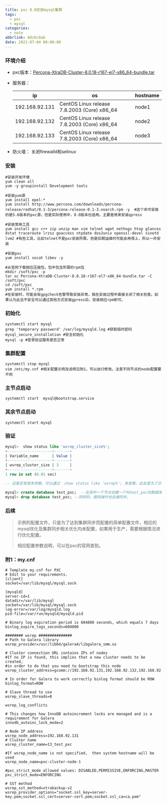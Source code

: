 ```yaml
---
title: pxc 8.0安装mysql集群
tags:
  - pxc
  - mysql
categories:
  - note
abbrlink: 60c6c8ab
date: 2021-07-04 00:00:00
---
```



### 环境介绍

* pxc版本：[Percona-XtraDB-Cluster-8.0.18-r167-el7-x86_64-bundle.tar](https://www.percona.com/downloads/Percona-XtraDB-Cluster-LATEST/)

* 服务器：

	ip|os|hostname
	-|-|-
	192.168.92.131|CentOS Linux release 7.8.2003 (Core)  x86_64 |node1
	192.168.92.132|CentOS Linux release 7.8.2003 (Core)  x86_64 |node2
	192.168.92.133|CentOS Linux release 7.8.2003 (Core)  x86_64 |node3

* 防火墙： 关闭firewalld和selinux
<!--more-->
### 安装

```shell
#安装开发环境
yum clean all
yum -y groupinstall Development tools

#安装yum源
yum install epel-*
yum install http://www.percona.com/downloads/percona-release/redhat/0.1-3/percona-release-0.1-3.noarch.rpm -y  #这个命令安装的是5.6版本的pxc源，但是实际使用中，8.0版本也适用。主要是用来安装qpress

#安装常用工具
yum install gcc c++ zip unzip man vim telnet wget nethogs htop glances dstat traceroute lrzsz goaccess ntpdate dos2unix openssl-devel xinetd lvm2 #有些工具，比如telnet不是pxc安装所需，但是后期运维时可能会用得上，所以一并安装

#安装pxc
yum install socat libev -y

#从官网下载相应压缩包，包中包含所需的rpm包
mkdir /soft/pxc -p
tar xc Percona-XtraDB-Cluster-8.0.18-r167-el7-x86_64-bundle.tar -C /soft/pxc 
cd /soft/pxc
yum install *.rpm
#在安装时，可能会有gpgcheck告警导致安装异常，我在安装过程中直接关闭了相关检查。如果认为此法不安全可以通过其他方式安装gpress后，安装相应rpm即可。
```



### 初始化

```shell
systemctl start mysql
grep 'temporary password' /var/log/mysqld.log #获取临时密码
mysql_secure_installation #安全初始化
mysql -p #登录验证服务是否正常
```



### 集群配置

```shell
systemctl stop mysql
vim /etc/my.cnf #相关配置示例及说明见附1，可以自行修改。注意不同节点的node配置要不同
```



### 主节点启动

```shell
systemctl start  mysql@bootstrap.service
```



### 其余节点启动

```shell
systemctl start mysql
```



### 验证

```sql
mysql>  show status like 'wsrep_cluster_size%';
+--------------------+-------+
| Variable_name      | Value |
+--------------------+-------+
| wsrep_cluster_size | 3     |
+--------------------+-------+
1 row in set (0.01 sec)

-- 这里还有很多参数，可以通过  show status like 'wsrep%'; 来查看，此处是为了示例，单独查看的集群节点个数

mysql> create database test_pxc;  --在其中一个节点创建一个叫test_pxc的数据库，在其他节点中也会有新的数据库被创建。
mysql> drop database test_pxc; --同样的，删除操作也会被同步。
```



### 后续

> 示例的配置文件，只是为了达到集群同步而配置的简单配置文件，相应的mysql优化及集群同步相关优化均未配置，如果用于生产，需要根据情况进行优化配置。
>
> 相应配置参数说明，可以在pxc的官网查到。



### 附1：my.cnf

```shell
# Template my.cnf for PXC
# Edit to your requirements.
[client]
socket=/var/lib/mysql/mysql.sock

[mysqld]
server-id=1
datadir=/var/lib/mysql
socket=/var/lib/mysql/mysql.sock
log-error=/var/log/mysqld.log
pid-file=/var/run/mysqld/mysqld.pid

# Binary log expiration period is 604800 seconds, which equals 7 days
binlog_expire_logs_seconds=604800

######## wsrep ###############
# Path to Galera library
wsrep_provider=/usr/lib64/galera4/libgalera_smm.so

# Cluster connection URL contains IPs of nodes
#If no IP is found, this implies that a new cluster needs to be created,
#in order to do that you need to bootstrap this node
wsrep_cluster_address=gcomm://192.168.92.131,192.168.92.132,192.168.92.133

# In order for Galera to work correctly binlog format should be ROW
binlog_format=ROW

# Slave thread to use
wsrep_slave_threads=8

wsrep_log_conflicts

# This changes how InnoDB autoincrement locks are managed and is a requirement for Galera
innodb_autoinc_lock_mode=2

# Node IP address
wsrep_node_address=192.168.92.131
# Cluster name
wsrep_cluster_name=13_test_pxc

#If wsrep_node_name is not specified,  then system hostname will be used
wsrep_node_name=pxc-cluster-node-1

#pxc_strict_mode allowed values: DISABLED,PERMISSIVE,ENFORCING,MASTER
pxc_strict_mode=ENFORCING

# SST method
wsrep_sst_method=xtrabackup-v2
wsrep_provider_options="socket.ssl_key=server-key.pem;socket.ssl_cert=server-cert.pem;socket.ssl_ca=ca.pem"
```

